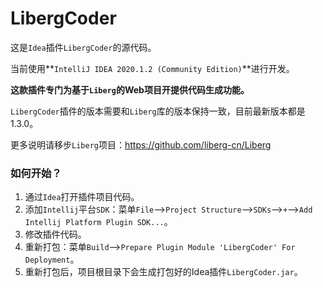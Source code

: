 # LibergCoder

这是`Idea`插件`LibergCoder`的源代码。

当前使用**`IntelliJ IDEA 2020.1.2 (Community Edition)`**进行开发。

**这款插件专门为基于`Liberg`的Web项目开提供代码生成功能。**

`LibergCoder`插件的版本需要和`Liberg`库的版本保持一致，目前最新版本都是1.3.0。

更多说明请移步`Liberg`项目：https://github.com/liberg-cn/Liberg



### 如何开始？

1. 通过`Idea`打开插件项目代码。
2. 添加`Intellij`平台`SDK`：菜单`File`-->`Project Structure`-->`SDKs`-->`+`-->`Add Intellij Platform Plugin SDK...`。
3. 修改插件代码。
4. 重新打包：菜单`Build`-->`Prepare Plugin Module 'LibergCoder' For Deployment`。
5. 重新打包后，项目根目录下会生成打包好的Idea插件`LibergCoder.jar`。




